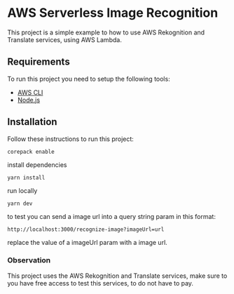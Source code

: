 # AWS Serverless Image Recognition

This project is a simple example to how to use AWS Rekognition and Translate services, using AWS Lambda.

## Requirements

To run this project you need to setup the following tools:

- [AWS CLI](https://aws.amazon.com/pt/cli/)
- [Node.js](https://nodejs.org/pt)

## Installation 

Follow these instructions to run this project:

```
corepack enable
```

install dependencies

```
yarn install
```

run locally

```
yarn dev
```

to test you can send a image url into a query string param in this format:

```
http://localhost:3000/recognize-image?imageUrl=url
```

replace the value of a imageUrl param with a image url.

### Observation

This project uses the AWS Rekognition and Translate services, make sure to you have free access to test this services, to do not have to pay.